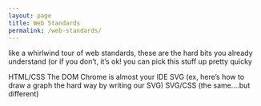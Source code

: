 ```yaml
---
layout: page
title: Web Standards
permalink: /web-standards/
---
```


like a whirlwind tour of web standards, these are the hard bits you already understand (or if you don’t, it’s ok! you can pick this stuff up pretty quicky

HTML/CSS
The DOM
Chrome is almost your IDE
SVG (ex, here’s how to draw a graph the hard way by writing our SVG)
SVG/CSS (the same….but different)
